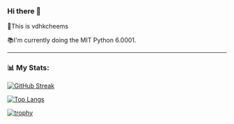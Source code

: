 ### Hi there 👋

👦This is vdhkcheems

📚I'm currently doing the MIT Python 6.0001.

---

### 📊 My Stats:
[![GitHub Streak](http://github-readme-streak-stats.herokuapp.com?user=vdhkcheems&theme=dark&background=000000)](https://git.io/streak-stats)

[![Top Langs](https://github-readme-stats.vercel.app/api/top-langs/?username=vdhkcheems&layout=compact&theme=vision-friendly-dark)](https://github.com/anuraghazra/github-readme-stats)

[![trophy](https://github-profile-trophy.vercel.app/?username=vdhkcheems&theme=onedark)](https://github.com/ryo-ma/github-profile-trophy)
<!--
**vdhkcheems/vdhkcheems** is a ✨ _special_ ✨ repository because its `README.md` (this file) appears on your GitHub profile.


Here are some ideas to get you started:

- 🔭 I’m currently working on ...
- 🌱 I’m currently learning ... 
- 👯 I’m looking to collaborate on ...
- 🤔 I’m looking for help with ...
- 💬 Ask me about ...
- 📫 How to reach me: ...
- 😄 Pronouns: ...
- ⚡ Fun fact: ...
-->
